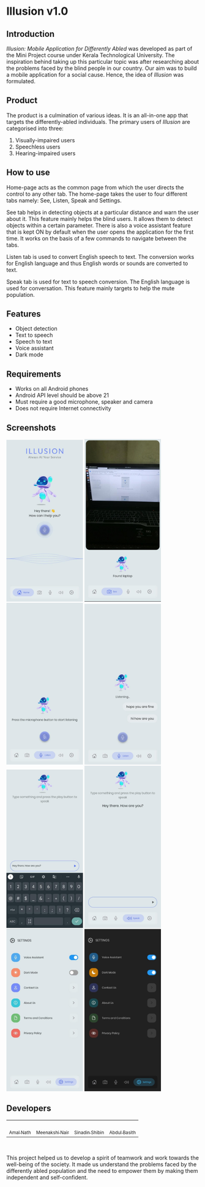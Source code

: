# Illusion v1.0

## Introduction

_Illusion: Mobile Application for Differently Abled_ was developed as part of the Mini Project course under Kerala Technological University. The inspiration behind taking up this particular topic was after researching about the problems faced by the blind people in our country. Our aim was to build a mobile application for a social cause. Hence, the idea of _Illusion_ was formulated.

## Product
The product is a culmination of various ideas. It is an all-in-one app that targets the differently-abled individuals. The primary users of _Illusion_ are categorised into three:
1. Visually-impaired users
2. Speechless users
3. Hearing-impaired users

## How to use

Home-page acts as the common page from which the user directs the control to any other tab. The home-page takes the user to four different tabs namely: See, Listen, Speak and Settings.

See tab helps in detecting objects at a particular distance and warn the user about it. This feature mainly helps the blind users. It allows them to detect objects within a certain parameter.
There is also a voice assistant feature that is kept ON by default when the user opens the application for the first time. It works on the basis of a few commands to navigate between the tabs.

Listen tab is used to convert English speech to text. The conversion works for English language and thus English words or sounds are converted to text.

Speak tab is used for text to speech conversion. The English language is used for conversation. This feature mainly targets to help the mute population.

## Features

- Object detection
- Text to speech
- Speech to text
- Voice assistant
- Dark mode

## Requirements

- Works on all Android phones
- Android API level should be above 21
- Must require a good microphone, speaker and camera
- Does not require Internet connectivity

## Screenshots

<img src="screenshots/1.jpeg" width="200"> <img src="screenshots/2.jpeg" width="200"> 
<img src="screenshots/3.jpeg" width="200"> <img src="screenshots/4.jpeg" width="200"> 
<img src="screenshots/5.jpeg" width="200"> <img src="screenshots/6.jpeg" width="200"> 
<img src="screenshots/7.jpeg" width="200"> <img src="screenshots/8.jpeg" width="200">

## Developers

<table>
<tr>
<td align="center">
<a href="https://github.com/amalnathm7" align="center">
  <img src="https://avatars.githubusercontent.com/u/64605131?v=4" width="100px;" alt=""/>
  <br>
  <sub>Amal Nath</sub>
</a>
</td>
<td align="center">
<a href="https://github.com/Meenakshi2604/" align="center">
  <img src="https://avatars.githubusercontent.com/u/62795103?v=4" width="100px;" alt=""/>
  <br>
  <sub>Meenakshi Nair</sub>
</a>
</td>
<td align="center">
<a href="https://github.com/sinad-shibin" align="center">
  <img src="https://avatars.githubusercontent.com/u/59430074?v=4" width="100px;" alt=""/>
  <br>
  <sub>Sinadin Shibin</sub>
</a>
</td>
<td align="center">
<a href="" align="center">
  <img src="" width="100px;" alt=""/>
  <br>
  <sub>Abdul Basith</sub>
</a>
</td>
</tr>
</table>
<br>

This project helped us to develop a spirit of teamwork and work towards the well-being of the society. It made us understand the problems faced by the differently abled population and the need to empower them by making them independent and self-confident.
